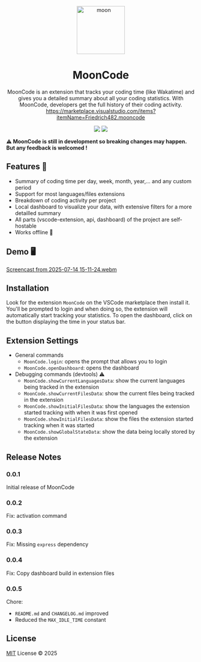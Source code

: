 <p align="center">
<img width="128" height="128" alt="moon" src="https://github.com/user-attachments/assets/12d40455-d3f5-4356-842c-6139ee56f456" />

<h1 align="center">MoonCode</h1>
</p>
<p align="center">
MoonCode is an extension that tracks your coding time (like Wakatime) and gives you a detailed summary about all your coding statistics. With MoonCode, developers get the full history of their coding activity.
<a href="https://marketplace.visualstudio.com/items?itemName=Friedrich482.mooncode">https://marketplace.visualstudio.com/items?itemName=Friedrich482.mooncode</a>  
</p>
<p align="center">
  <img src="https://img.shields.io/badge/version-0.0.17-yellow">  
  <img src="https://img.shields.io/badge/LICENSE-MIT-yellow">
</p>

**⚠️ MoonCode is still in development so breaking changes may happen. But any feedback is welcomed !**

## Features 🚀

- Summary of coding time per day, week, month, year,... and any custom period
- Support for most languages/files extensions
- Breakdown of coding activity per project
- Local dashboard to visualize your data, with extensive filters for a more detailled summary
- All parts (vscode-extension, api, dashboard) of the project are self-hostable
- Works offline 🔌

## Demo 🖥️

[Screencast from 2025-07-14 15-11-24.webm](https://github.com/user-attachments/assets/a0f58fcb-2983-4760-8bb5-e4b186e97fd8)

## Installation

Look for the extension `MoonCode` on the VSCode marketplace then install it. You'll be prompted to login and when doing so, the extension will automatically start tracking your statistics. To open the dashboard, click on the button displaying the time in your status bar.

## Extension Settings

- General commands
  - `MoonCode.login`: opens the prompt that allows you to login
  - `MoonCode.openDashboard`: opens the dashboard
- Debugging commands (devtools) ⚠️
  - `MoonCode.showCurrentLanguagesData`: show the current languages being tracked in the extension
  - `MoonCode.showCurrentFilesData`: show the current files being tracked in the extension
  - `MoonCode.showInitialFilesData`: show the languages the extension started tracking with when it was first opened
  - `MoonCode.showInitialFilesData`: show the files the extension started tracking when it was started
  - `MoonCode.showGlobalStateData`: show the data being locally stored by the extension

## Release Notes

### 0.0.1

Initial release of MoonCode

### 0.0.2

Fix: activation command

### 0.0.3

Fix: Missing `express` dependency

### 0.0.4

Fix: Copy dashboard build in extension files

### 0.0.5

Chore:

- `README.md` and `CHANGELOG.md` improved
- Reduced the `MAX_IDLE_TIME` constant

## License

[MIT](/LICENSE) License &copy; 2025
